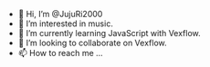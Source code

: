 - 👋 Hi, I’m @JujuRi2000
- 👀 I’m interested in music.
- 🌱 I’m currently learning JavaScript with Vexflow.
- 💞️ I’m looking to collaborate on Vexflow.
- 📫 How to reach me ...

<!---
JujuRi2000/JujuRi2000 is a ✨ special ✨ repository because its `README.md` (this file) appears on your GitHub profile.
You can click the Preview link to take a look at your changes.
--->

